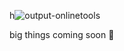 h![output-onlinetools](https://github.com/user-attachments/assets/aca21e69-9b62-49d5-a05c-a279059a6286)

big things coming soon 👀


<!--

👨🏽‍💻 Aspiring Software Engineer passionate about using tech to solve real-world problems <br/>

<br>🎓 Freshman Computer Science Major at The Pennsylvania State University, with a minor in Cybersecurity <br/>

<br>🚀 Co-founder & Social Media Chair of Multicultural Innovators in Computer Science ([MICS](https://linktr.ee/micspsu)) <br/>

<br>📊 Currently exploring data science, AI, and building impactful community projects <br/><br>


**mattothomas/mattothomas** is a ✨ _special_ ✨ repository because its `README.md` (this file) appears on your GitHub profile.

Here are some ideas to get you started:

- 🔭 I’m currently working on ...
- 🌱 I’m currently learning ...
- 👯 I’m looking to collaborate on ...
- 🤔 I’m looking for help with ...
- 💬 Ask me about ...
- 📫 How to reach me: ...
- 😄 Pronouns: ...
- ⚡ Fun fact: ...
-->
